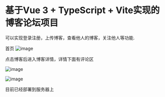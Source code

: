 # 基于Vue 3 + TypeScript + Vite实现的博客论坛项目
可以实现登录注册，上传博客，查看他人的博客，关注他人等功能.

首页
![image](https://github.com/user-attachments/assets/23b11cf8-5737-471e-84e1-37df7028bcc0)

点击博客后进入博客详情，详情下面有评论区

![image](https://github.com/user-attachments/assets/9dfc7d5c-6f15-42b6-a06b-d5dcc94f0940)

![image](https://github.com/user-attachments/assets/246b63be-dc16-4c03-95a7-d304a98b5bd1)

目前已经部署到服务器上
